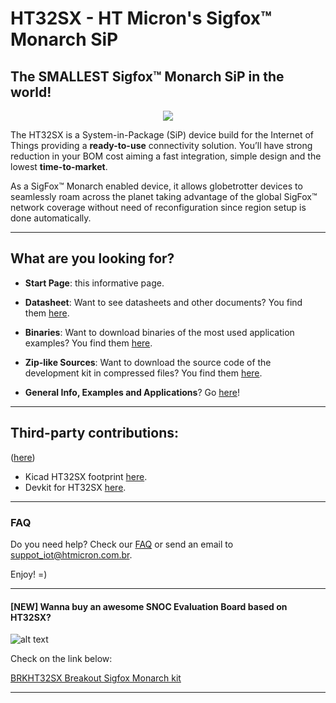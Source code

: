 # HT32SX - HT Micron's Sigfox™ Monarch SiP

## The SMALLEST Sigfox™ Monarch SiP in the world!

<div align="center">
  <img src="https://github.com/htmicron/ht32sx/blob/images/iMCP_reto.jpg">
</div>

The HT32SX is a System-in-Package (SiP) device build for the Internet of Things providing a **ready-to-use** connectivity solution.
You’ll have strong reduction in your BOM cost aiming a fast integration, simple design and the lowest **time-to-market**.

As a SigFox™ Monarch enabled device, it allows globetrotter devices to seamlessly roam across the planet taking advantage of the global SigFox™ network coverage without need of reconfiguration since region setup is done automatically.

<hr>

## What are you looking for?

* **Start Page**: this informative page.

* **Datasheet**: Want to see datasheets and other documents? You find them [here](https://github.com/htmicron/ht32sx/tree/documents).

* **Binaries**: Want to download binaries of the most used application examples? You find them [here](https://github.com/htmicron/ht32sx/tree/binaries).

* **Zip-like Sources**: Want to download the source code of the development kit in compressed files? You find them [here](https://github.com/htmicron/ht32sx/tree/zip).

* **General Info, Examples and Applications**? Go [here](https://github.com/htmicron/ht32sx/tree/info)!

<hr>

## Third-party contributions:

([here](https://github.com/htmicron/thirdpartyHT32SX/))

* Kicad HT32SX footprint [here](https://github.com/htmicron/thirdpartyHT32SX/tree/master/kicad).
* Devkit for HT32SX [here](https://github.com/htmicron/thirdpartyHT32SX/tree/master/devkit).

<hr>

### FAQ

Do you need help? Check our [FAQ](https://github.com/htmicron/ht32sx/tree/faq) or send an email to suppot_iot@htmicron.com.br. 

Enjoy! =)

<hr>

#### [NEW] Wanna buy an awesome SNOC Evaluation Board based on HT32SX? 

![alt text](https://github.com/htmicron/ht32sx/blob/images/snoc_board.jpg?raw=true)

Check on the link below:

[BRKHT32SX Breakout Sigfox Monarch kit](https://yadom.eu/kit-sigfox-breakout-board-brkht32sx.html)



---

